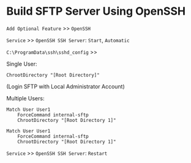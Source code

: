 # Build SFTP Server Using OpenSSH

`Add Optional Feature` >> `OpenSSH`

`Service` >> `OpenSSH SSH Server`: `Start`, `Automatic`

`C:\ProgramData\ssh\sshd_config` >>

Single User:

```
ChrootDirectory "[Root Directory]"
```

(Login SFTP with Local Administrator Account)

Multiple Users:

```
Match User User1
    ForceCommand internal-sftp
    ChrootDirectory "[Root Directory 1]"

Match User User1
    ForceCommand internal-sftp
    ChrootDirectory "[Root Directory 1]"
```

`Service` >> `OpenSSH SSH Server`: `Restart`
